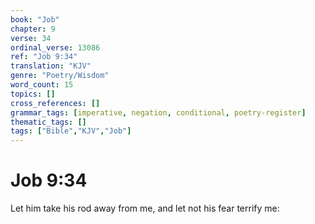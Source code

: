```yaml
---
book: "Job"
chapter: 9
verse: 34
ordinal_verse: 13086
ref: "Job 9:34"
translation: "KJV"
genre: "Poetry/Wisdom"
word_count: 15
topics: []
cross_references: []
grammar_tags: [imperative, negation, conditional, poetry-register]
thematic_tags: []
tags: ["Bible","KJV","Job"]
---
```


# Job 9:34

Let him take his rod away from me, and let not his fear terrify me:
